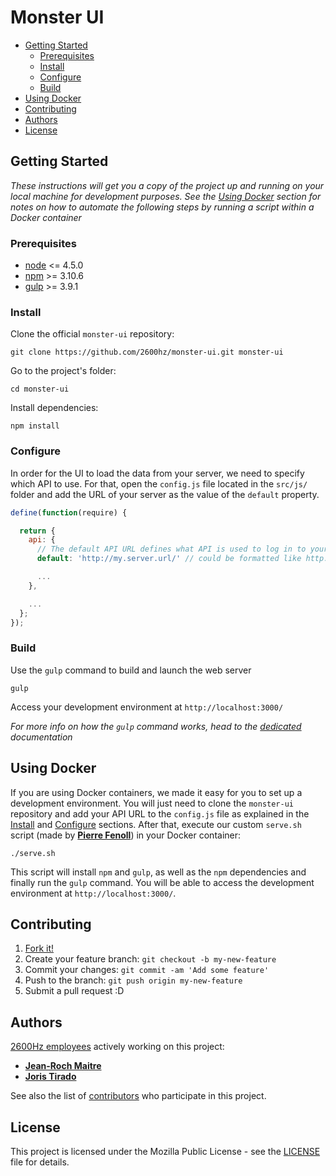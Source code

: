 # Monster UI

* [Getting Started](#getting-started)
    - [Prerequisites](#prerequisites)
    - [Install](#install)
    - [Configure](#configure)
    - [Build](#build)
* [Using Docker](#using-docker)
* [Contributing](#contributing)
* [Authors](#authors)
* [License](#license)

## Getting Started

*These instructions will get you a copy of the project up and running on your local machine for development purposes. See the [Using Docker](#using-docker) section for notes on how to automate the following steps by running a script within a Docker container*

### Prerequisites

* [node](https://nodejs.org/en/download/) <= 4.5.0
* [npm](https://docs.npmjs.com/getting-started/installing-node) >= 3.10.6
* [gulp](https://github.com/gulpjs/gulp/blob/master/docs/getting-started.md) >= 3.9.1

### Install

Clone the official `monster-ui` repository:

```
git clone https://github.com/2600hz/monster-ui.git monster-ui
```

Go to the project's folder:

```
cd monster-ui
```

Install dependencies:

```
npm install
```

### Configure

In order for the UI to load the data from your server, we need to specify which API to use. For that, open the `config.js` file located in the `src/js/` folder and add the URL of your server as the value of the `default` property.

```javascript
define(function(require) {

  return {
    api: {
      // The default API URL defines what API is used to log in to your back-end
      default: 'http://my.server.url/' // could be formatted like http://api.server.net:8000/v2/

      ...
    },

    ...
  };
});
```

### Build

Use the `gulp` command to build and launch the web server

```
gulp
```

Access your development environment at `http://localhost:3000/`

*For more info on how the `gulp` command works, head to the [dedicated](/docs/gulpCommand.md) documentation*

## Using Docker

If you are using Docker containers, we made it easy for you to set up a development environment. You will just need to clone the `monster-ui` repository and add your API URL to the `config.js` file as explained in the [Install](#install) and [Configure](#configure) sections. After that, execute our custom `serve.sh` script (made by [**Pierre Fenoll**](https://github.com/fenollp)) in your Docker container:

```shell
./serve.sh
```

This script will install `npm` and `gulp`, as well as the `npm` dependencies and finally run the `gulp` command. You will be able to access the development environment at `http://localhost:3000/`.

## Contributing

1. [Fork it!](https://github.com/2600hz/monster-ui/fork)
2. Create your feature branch: `git checkout -b my-new-feature`
3. Commit your changes: `git commit -am 'Add some feature'`
4. Push to the branch: `git push origin my-new-feature`
5. Submit a pull request :D

## Authors

[2600Hz employees](https://github.com/orgs/2600hz/people) actively working on this project:

* [**Jean-Roch Maitre**](https://github.com/JRMaitre)
* [**Joris Tirado**](https://github.com/azefiel)

See also the list of [contributors](https://github.com/2600hz/monster-ui/graphs/contributors) who participate in this project.

## License

This project is licensed under the Mozilla Public License - see the [LICENSE](LICENSE) file for details.
